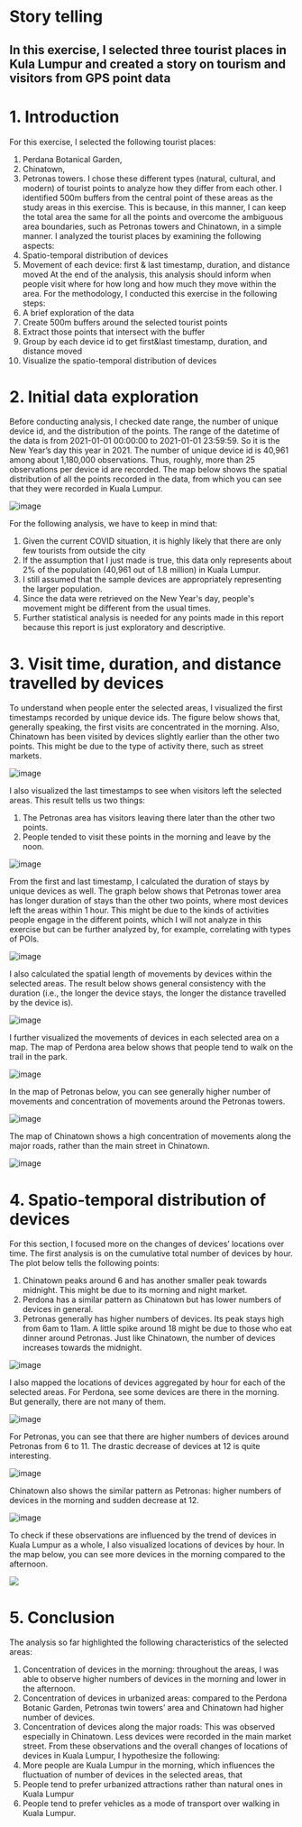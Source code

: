 # Story telling
## In this exercise, I selected three tourist places in Kula Lumpur and created a story on tourism and visitors from GPS point data


# 1.	Introduction
For this exercise, I selected the following tourist places:
1.	Perdana Botanical Garden,
2.	Chinatown,
3.	Petronas towers.
I chose these different types (natural, cultural, and modern) of tourist points to analyze how they differ from each other. I identified 500m buffers from the central point of these areas as the study areas in this exercise. 
This is because, in this manner, I can keep the total area the same for all the points and overcome the ambiguous area boundaries, such as Petronas towers and Chinatown, in a simple manner. I analyzed the tourist places by examining the following aspects:
1.	Spatio-temporal distribution of devices
2.	Movement of each device: first & last timestamp, duration, and distance moved
At the end of the analysis, this analysis should inform when people visit where for how long and how much they move within the area.
For the methodology, I conducted this exercise in the following steps:
0.	A brief exploration of the data
1.	Create 500m buffers around the selected tourist points
2.	Extract those points that intersect with the buffer
3.	Group by each device id to get first&last timestamp, duration, and distance moved
4.	Visualize the spatio-temporal distribution of devices

# 2.	Initial data exploration
Before conducting analysis, I checked date range, the number of unique device id, and the distribution of the points. The range of the datetime of the data is from 2021-01-01 00:00:00 to 2021-01-01 23:59:59. So it is the New Year’s day this year in 2021. The number of unique device id is 40,961 among about 1,180,000 observations. Thus, roughly, more than 25 observations per device id are recorded. The map below shows the spatial distribution of all the points recorded in the data, from which you can see that they were recorded in Kuala Lumpur.

![image](https://github.com/koito19960406/GPS_analysis/blob/main/output/point_distribution.png)

For the following analysis, we have to keep in mind that:
1.	Given the current COVID situation, it is highly likely that there are only few tourists from outside the city
2.	If the assumption that I just made is true, this data only represents about 2% of the population (40,961 out of 1.8 million) in Kuala Lumpur.  
3.	I still assumed that the sample devices are appropriately representing the larger population.
4.	Since the data were retrieved on the New Year's day, people's movement might be different from the usual times.
5.	Further statistical analysis is needed for any points made in this report because this report is just exploratory and descriptive.

# 3.	Visit time, duration, and distance travelled by devices
To understand when people enter the selected areas, I visualized the first timestamps recorded by unique device ids. The figure below shows that, generally speaking, the first visits are concentrated in the morning. Also, Chinatown has been visited by devices slightly earlier than the other two points. This might be due to the type of activity there, such as street markets.  

![image](https://github.com/koito19960406/GPS_analysis/blob/main/output/first_visit_timestamp.png)

I also visualized the last timestamps to see when visitors left the selected areas. This result tells us two things:
1.	The Petronas area has visitors leaving there later than the other two points.
2.	People tended to visit these points in the morning and leave by the noon. 

![image](https://github.com/koito19960406/GPS_analysis/blob/main/output/last_visit_timestamp.png)

From the first and last timestamp, I calculated the duration of stays by unique devices as well. The graph below shows that Petronas tower area has longer duration of stays than the other two points, where most devices left the areas within 1 hour. This might be due to the kinds of activities people engage in the different points, which I will not analyze in this exercise but can be further analyzed by, for example, correlating with types of POIs. 

![image](https://github.com/koito19960406/GPS_analysis/blob/main/output/duration.png)

I also calculated the spatial length of movements by devices within the selected areas. The result below shows general consistency with the duration (i.e., the longer the device stays, the longer the distance travelled by the device is). 

![image](https://github.com/koito19960406/GPS_analysis/blob/main/output/distance.png)

I further visualized the movements of devices in each selected area on a map. The map of Perdona area below shows that people tend to walk on the trail in the park.

![image](https://github.com/koito19960406/GPS_analysis/blob/main/output/movement_perdona.png)

In the map of Petronas below, you can see generally higher number of movements and concentration of movements around the Petronas towers. 

![image](https://github.com/koito19960406/GPS_analysis/blob/main/output/movement_petronas.png)

The map of Chinatown shows a high concentration of movements along the major roads, rather than the main street in Chinatown. 

![image](https://github.com/koito19960406/GPS_analysis/blob/main/output/movement_chinatown.png)

# 4.	Spatio-temporal distribution of devices
For this section, I focused more on the changes of devices’ locations over time. The first analysis is on the cumulative total number of devices by hour. The plot below tells the following points:
1.	Chinatown peaks around 6 and has another smaller peak towards midnight. This might be due to its morning and night market.
2.	Perdona has a similar pattern as Chinatown but has lower numbers of devices in general.
3.	Petronas generally has higher numbers of devices. Its peak stays high from 6am to 11am. A little spike around 18 might be due to those who eat dinner around Petronas. Just like Chinatown, the number of devices increases towards the midnight.

![image](https://github.com/koito19960406/GPS_analysis/blob/main/output/cumulative_devices.png)

I also mapped the locations of devices aggregated by hour for each of the selected areas. For Perdona, see some devices are there in the morning. But generally, there are not many of them.
 
![image](https://github.com/koito19960406/GPS_analysis/blob/main/output/device_perdona_hour.png)

For Petronas, you can see that there are higher numbers of devices around Petronas from 6 to 11. The drastic decrease of devices at 12 is quite interesting.
 
![image](https://github.com/koito19960406/GPS_analysis/blob/main/output/device_petronas_hour.png)

Chinatown also shows the similar pattern as Petronas: higher numbers of devices in the morning and sudden decrease at 12.

![image](https://github.com/koito19960406/GPS_analysis/blob/main/output/device_chinatown_hour.png)

To check if these observations are influenced by the trend of devices in Kuala Lumpur as a whole, I also visualized locations of devices by hour. In the map below, you can see more devices in the morning compared to the afternoon.

![](https://github.com/koito19960406/GPS_analysis/blob/main/output/device_hour.png)

# 5.	Conclusion
The analysis so far highlighted the following characteristics of the selected areas:
1.	Concentration of devices in the morning: throughout the areas, I was able to observe higher numbers of devices in the morning and lower in the afternoon. 
2.	Concentration of devices in urbanized areas: compared to the Perdona Botanic Garden, Petronas twin towers’ area and Chinatown had higher number of devices.
3.	Concentration of devices along the major roads: This was observed especially in Chinatown. Less devices were recorded in the main market street. 
From these observations and the overall changes of locations of devices in Kuala Lumpur, I hypothesize the following:
1.	More people are Kuala Lumpur in the morning, which influences the fluctuation of number of devices in the selected areas, that 
2.	People tend to prefer urbanized attractions rather than natural ones in Kuala Lumpur
3.	People tend to prefer vehicles as a mode of transport over walking in Kuala Lumpur. 
